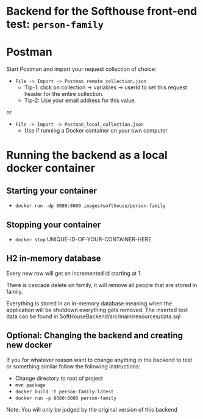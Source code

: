 # Backend for the Softhouse front-end test: `person-family`

# Postman
Start Postman and import your request collection of choice:

* `File -> Import -> Postman_remote_collection.json`  
   * Tip-1: click on collection -> variables -> userId to set this request header for the entire collection.  
   * Tip-2: Use your email address for this value.  
  
or  
  
* `File -> Import -> Postman_local_collection.json`  
   * Use if running a Docker container on your own computer.   


# Running the backend as a local docker container

## Starting your container
* `docker run -dp 8080:8080 images4softhouse/person-family`

## Stopping your container
* `docker stop` UNIQUE-ID-OF-YOUR-CONTAINER-HERE   

## H2 in-memory database

Every new row will get an incremented id starting at 1.

There is cascade delete on family, it will remove all people that are stored in family.

Everything is stored in an in-memory database meaning when the application will be shutdown everything gets removed.
The inserted test data can be found in SoftHouseBackend/src/main/resources/data.sql   

## Optional: Changing the backend and creating new docker

If you for whatever reason want to change anything in the backend to test or something similar follow the following instructions:

* Change directory to root of project
* `mvn package`
* `docker build -t person-family:latest .`
* `docker run -p 8080:8080 person-family`

Note: You will only be judged by the original version of this backend
